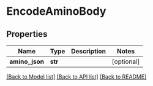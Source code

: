 # EncodeAminoBody

## Properties
Name | Type | Description | Notes
------------ | ------------- | ------------- | -------------
**amino_json** | **str** |  | [optional] 

[[Back to Model list]](../README.md#documentation-for-models) [[Back to API list]](../README.md#documentation-for-api-endpoints) [[Back to README]](../README.md)

